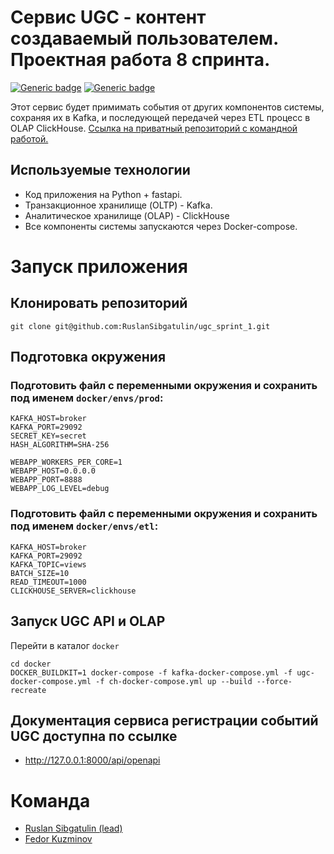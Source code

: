 # Сервис UGC - контент создаваемый пользователем. Проектная работа 8 спринта.
[![Generic badge](https://img.shields.io/badge/Changelog-<COLOR>.svg)](./CHANGELOG.md)
[![Generic badge](https://img.shields.io/badge/Our-Team-<COLOR>.svg)](#команда)


Этот сервис будет примимать события от других компонентов системы, сохраняя их в Kafka, и последующей передачей через ETL процесс в OLAP ClickHouse.
[Ссылка на приватный репозиторий с командной работой.](https://github.com/RuslanSibgatulin/ugc_sprint_1)

## Используемые технологии
- Код приложения на Python + fastapi.
- Транзакционное хранилище (OLTP) - Kafka.
- Аналитическое хранилище (OLAP) - ClickHouse
- Все компоненты системы запускаются через Docker-compose.

# Запуск приложения
## Клонировать репозиторий
    git clone git@github.com:RuslanSibgatulin/ugc_sprint_1.git

## Подготовка окружения
### Подготовить файл с переменными окружения и сохранить под именем `docker/envs/prod`:

    KAFKA_HOST=broker
    KAFKA_PORT=29092
    SECRET_KEY=secret
    HASH_ALGORITHM=SHA-256

    WEBAPP_WORKERS_PER_CORE=1
    WEBAPP_HOST=0.0.0.0
    WEBAPP_PORT=8888
    WEBAPP_LOG_LEVEL=debug


### Подготовить файл с переменными окружения и сохранить под именем `docker/envs/etl`:

    KAFKA_HOST=broker
    KAFKA_PORT=29092
    KAFKA_TOPIC=views
    BATCH_SIZE=10
    READ_TIMEOUT=1000
    CLICKHOUSE_SERVER=clickhouse


## Запуск UGC API и OLAP
Перейти в каталог `docker`

    cd docker
    DOCKER_BUILDKIT=1 docker-compose -f kafka-docker-compose.yml -f ugc-docker-compose.yml -f ch-docker-compose.yml up --build --force-recreate

## Документация сервиса регистрации событий UGC доступна по ссылке
- http://127.0.0.1:8000/api/openapi


# Команда
- [Ruslan Sibgatulin (lead)](https://github.com/RuslanSibgatulin)
- [Fedor Kuzminov](https://github.com/Riyce)